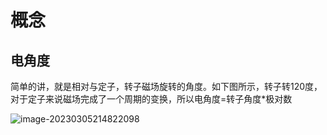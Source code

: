 # 概念

## 电角度

简单的讲，就是相对与定子，转子磁场旋转的角度。如下图所示，转子转120度，对于定子来说磁场完成了一个周期的变换，所以电角度=转子角度*极对数

![image-20230305214822098](https://pic-1302177449.cos.ap-chongqing.myqcloud.com/blog_picimage-20230305214822098.png)